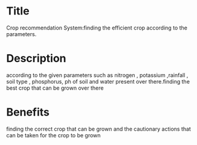 # Title
Crop recommendation System:finding the efficient crop according to the parameters.
# Description 
according to the given parameters such as nitrogen , potassium ,rainfall , soil type , phosphorus, ph of soil and water present over there.finding the best crop that can be grown over there
# Benefits 
finding the correct crop that can be grown and the cautionary actions that can be taken for the crop to be grown 
